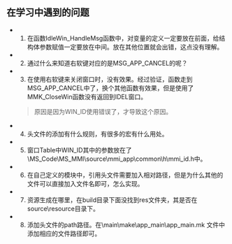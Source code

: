 ## 在学习中遇到的问题

  * 1. 在函数IdleWin_HandleMsg函数中，对变量的定义一定要放在前面，给结构体参数赋值一定要放在中间。放在其他位置就会出错，这点没有理解。

  * 2. 通过什么来知道右软键对应的是MSG\_APP\_CANCEL的呢？

  * 3. 在使用右软键来关闭窗口时，没有效果。经过验证，函数走到MSG\_APP\_CANCEL中了，换个其他函数有效果，但是使用了MMK\_CloseWin函数没有返回到IDEL窗口。
    > 原因是因为WIN\_ID使用错误了，才导致这个原因。

  * 4. 头文件的添加有什么规则，有很多的宏有什么用处。

  * 5. 窗口Table中WIN\_ID其中的参数放在了\\MS\_Code\\MS\_MMI\\source\\mmi\_app\\common\\h\\mmi\_id.h中。

  * 6. 在自己定义的模块中，引用头文件需要加入相对路径，但是为什么其他的文件可以直接加入文件名即可，怎么实现。

  * 7. 资源生成在哪里，在build目录下面没找到res文件夹，其是否在source\\resource目录下。

  * 8. 添加头文件的path路径。在\\main\\make\\app\_main\\app\_main.mk 文件中添加相应的文件路径即可。
